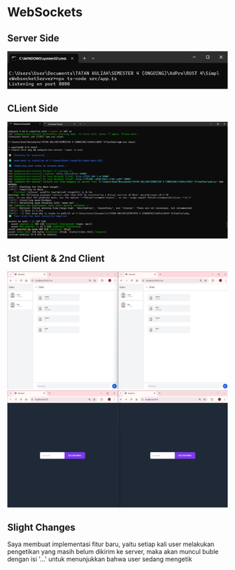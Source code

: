 # WebSockets

## Server Side
![alt text](image/image.png)

## CLient Side
![alt text](image/image-3.png)

## 1st Client & 2nd Client
![alt text](image/image-1.png)
![alt text](image/image-2.png)


## Slight Changes
Saya membuat implementasi fitur baru, yaitu setiap kali user melakukan pengetikan yang masih belum dikirim ke server, maka akan muncul buble dengan isi '...' untuk menunjukkan bahwa user sedang mengetik
